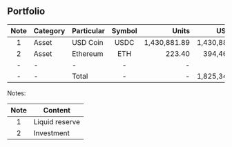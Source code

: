 ## Portfolio

|Note|Category|Particular|Symbol|Units|USD ($)|Percentage|
|:--:|--------|----------|:----:|----:|------:|---------:|
| 1    | Asset     | USD Coin   | USDC   | 1,430,881.89 | 1,430,881.89 | 78.39%     |
| 2    | Asset     | Ethereum   | ETH    | 223.40       | 394,466.75   | 21.61%     |
| -    | -         | -          | -      | -            | -            | -          |
| -    | -         | Total      | -      | -            | 1,825,348.64 | 100%       |




Notes:

|Note|Content|
|:-:|-|
|1|Liquid reserve|
|2|Investment|
